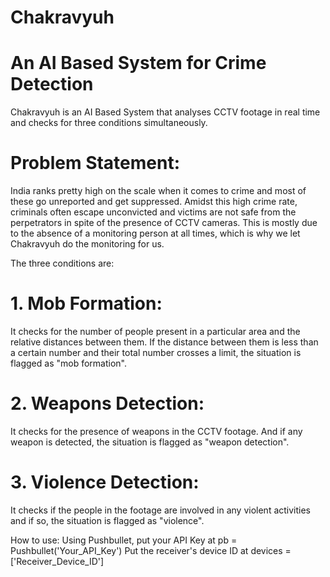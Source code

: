 # Chakravyuh
# An AI Based System for Crime Detection
Chakravyuh is an AI Based System that analyses CCTV footage in real time and checks for three conditions simultaneously.

# Problem Statement:
India ranks pretty high on the scale when it comes to crime and most of these go unreported and get suppressed. Amidst this high crime rate, criminals often escape unconvicted and victims are not safe from the perpetrators in spite of the presence of CCTV cameras. This is mostly due to the absence of a monitoring person at all times, which is why we let Chakravyuh do the monitoring for us.

The three conditions are:

# 1. Mob Formation:
It checks for the number of people present in a particular area and the relative distances between them. If the distance between them is less than a certain number and their total number crosses a limit, the situation is flagged as "mob formation".

# 2. Weapons Detection:
It checks for the presence of weapons in the CCTV footage. And if any weapon is detected, the situation is flagged as "weapon detection".

# 3. Violence Detection:
It checks if the people in the footage are involved in any violent activities and if so, the situation is flagged as "violence".

How to use:
Using Pushbullet, put your API Key at pb = Pushbullet('Your_API_Key')
Put the receiver's device ID at devices = ['Receiver_Device_ID']
